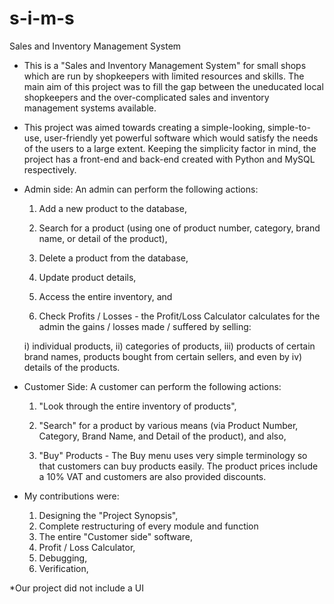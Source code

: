 # s-i-m-s
Sales and Inventory Management System

- This is a "Sales and Inventory Management System" for small shops which are run by shopkeepers with limited resources and skills. The main aim of this project was to fill the gap between the uneducated local shopkeepers and the over-complicated sales and inventory management systems available.

- This project was aimed towards creating a simple-looking, simple-to-use, user-friendly yet powerful software which would satisfy the needs of the users to a large extent. Keeping the simplicity factor in mind, the project has a front-end and back-end created with Python and MySQL respectively.

- Admin side: An admin can perform the following actions: 

  1. Add a new product to the database, 

  2. Search for a product (using one of product number, category, brand name, or detail of the product), 

  3. Delete a product from the database, 

  4. Update product details,

  5. Access the entire inventory, and

  6. Check Profits / Losses - the Profit/Loss Calculator calculates for the admin the gains / losses made / suffered by selling: 

    i) individual products, 
    ii) categories of products, 
    iii) products of certain brand names, products bought from certain sellers, and even by
    iv) details of the products.

- Customer Side: A customer can perform the following actions: 

  1. "Look through the entire inventory of products",

  2. "Search" for a product by various means (via Product Number, Category, Brand Name, and Detail of the product), and also, 

  3. "Buy" Products - The Buy menu uses very simple terminology so that customers can buy products easily. The product prices include a 10% VAT and customers are also      provided discounts.

- My contributions were: 

  1. Designing the "Project Synopsis",
  2. Complete restructuring of every module and function
  3. The entire "Customer side" software,
  4. Profit / Loss Calculator,
  5. Debugging,
  6. Verification,

*Our project did not include a UI
